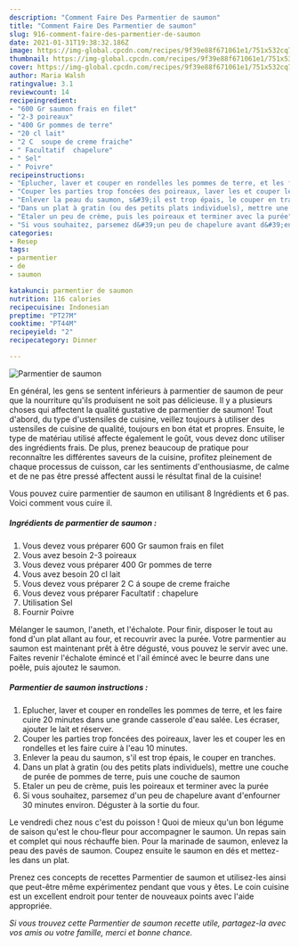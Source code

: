 ```yaml
---
description: "Comment Faire Des Parmentier de saumon"
title: "Comment Faire Des Parmentier de saumon"
slug: 916-comment-faire-des-parmentier-de-saumon
date: 2021-01-31T19:38:32.186Z
image: https://img-global.cpcdn.com/recipes/9f39e88f671061e1/751x532cq70/parmentier-de-saumon-photo-principale-de-la-recette.jpg
thumbnail: https://img-global.cpcdn.com/recipes/9f39e88f671061e1/751x532cq70/parmentier-de-saumon-photo-principale-de-la-recette.jpg
cover: https://img-global.cpcdn.com/recipes/9f39e88f671061e1/751x532cq70/parmentier-de-saumon-photo-principale-de-la-recette.jpg
author: Maria Walsh
ratingvalue: 3.1
reviewcount: 14
recipeingredient:
- "600 Gr saumon frais en filet"
- "2-3 poireaux"
- "400 Gr pommes de terre"
- "20 cl lait"
- "2 C  soupe de creme fraiche"
- " Facultatif  chapelure"
- " Sel"
- " Poivre"
recipeinstructions:
- "Eplucher, laver et couper en rondelles les pommes de terre, et les faire cuire 20 minutes dans une grande casserole d&#39;eau salée. Les écraser, ajouter le lait et réserver."
- "Couper les parties trop foncées des poireaux, laver les et couper les en rondelles et les faire cuire à l&#39;eau 10 minutes."
- "Enlever la peau du saumon, s&#39;il est trop épais, le couper en tranches."
- "Dans un plat à gratin (ou des petits plats individuels), mettre une couche de purée de pommes de terre, puis une couche de saumon"
- "Etaler un peu de crème, puis les poireaux et terminer avec la purée"
- "Si vous souhaitez, parsemez d&#39;un peu de chapelure avant d&#39;enfourner 30 minutes environ. Déguster à la sortie du four."
categories:
- Resep
tags:
- parmentier
- de
- saumon

katakunci: parmentier de saumon 
nutrition: 116 calories
recipecuisine: Indonesian
preptime: "PT27M"
cooktime: "PT44M"
recipeyield: "2"
recipecategory: Dinner

---
```



![Parmentier de saumon](https://img-global.cpcdn.com/recipes/9f39e88f671061e1/751x532cq70/parmentier-de-saumon-photo-principale-de-la-recette.jpg)

En général, les gens se sentent inférieurs à parmentier de saumon de peur que la nourriture qu'ils produisent ne soit pas délicieuse. Il y a plusieurs choses qui affectent la qualité gustative de parmentier de saumon! Tout d'abord, du type d'ustensiles de cuisine, veillez toujours à utiliser des ustensiles de cuisine de qualité, toujours en bon état et propres. Ensuite, le type de matériau utilisé affecte également le goût, vous devez donc utiliser des ingrédients frais. De plus, prenez beaucoup de pratique pour reconnaître les différentes saveurs de la cuisine, profitez pleinement de chaque processus de cuisson, car les sentiments d'enthousiasme, de calme et de ne pas être pressé affectent aussi le résultat final de la cuisine!

<!--inarticleads1-->

Vous pouvez cuire parmentier de saumon en utilisant 8 Ingrédients et 6 pas. Voici comment vous cuire il.

##### Ingrédients de parmentier de saumon :

1. Vous devez vous préparer 600 Gr saumon frais en filet
1. Vous avez besoin 2-3 poireaux
1. Vous devez vous préparer 400 Gr pommes de terre
1. Vous avez besoin 20 cl lait
1. Vous devez vous préparer 2 C á soupe de creme fraiche
1. Vous devez vous préparer  Facultatif : chapelure
1. Utilisation  Sel
1. Fournir  Poivre


Mélanger le saumon, l&#39;aneth, et l&#39;échalote. Pour finir, disposer le tout au fond d&#39;un plat allant au four, et recouvrir avec la purée. Votre parmentier au saumon est maintenant prêt à être dégusté, vous pouvez le servir avec une. Faites revenir l&#39;échalote émincé et l&#39;ail émincé avec le beurre dans une poêle, puis ajoutez le saumon. 

<!--inarticleads2-->

##### Parmentier de saumon instructions :

1. Eplucher, laver et couper en rondelles les pommes de terre, et les faire cuire 20 minutes dans une grande casserole d&#39;eau salée. Les écraser, ajouter le lait et réserver.
1. Couper les parties trop foncées des poireaux, laver les et couper les en rondelles et les faire cuire à l&#39;eau 10 minutes.
1. Enlever la peau du saumon, s&#39;il est trop épais, le couper en tranches.
1. Dans un plat à gratin (ou des petits plats individuels), mettre une couche de purée de pommes de terre, puis une couche de saumon
1. Etaler un peu de crème, puis les poireaux et terminer avec la purée
1. Si vous souhaitez, parsemez d&#39;un peu de chapelure avant d&#39;enfourner 30 minutes environ. Déguster à la sortie du four.


Le vendredi chez nous c&#39;est du poisson ! Quoi de mieux qu&#39;un bon légume de saison qu&#39;est le chou-fleur pour accompagner le saumon. Un repas sain et complet qui nous réchauffe bien. Pour la marinade de saumon, enlevez la peau des pavés de saumon. Coupez ensuite le saumon en dés et mettez-les dans un plat. 

<!--inarticleads1-->

<p>
Prenez ces concepts de recettes Parmentier de saumon et utilisez-les ainsi que peut-être même expérimentez pendant que vous y êtes. Le coin cuisine est un excellent endroit pour tenter de nouveaux points avec l'aide appropriée.
</p>

<p>
<i>Si vous trouvez cette Parmentier de saumon recette utile, partagez-la avec vos amis ou votre famille, merci et bonne chance.</i>
</p>
